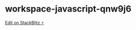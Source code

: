 # workspace-javascript-qnw9j6

[Edit on StackBlitz ⚡️](https://stackblitz.com/edit/workspace-javascript-qnw9j6)